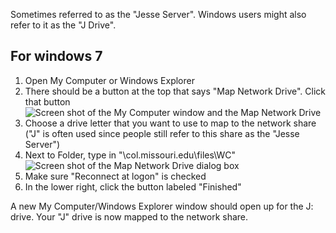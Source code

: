 Sometimes referred to as the "Jesse Server".  Windows users might also refer to it as the "J Drive".

## For windows 7 ##
1. Open My Computer or Windows Explorer
2. There should be a button at the top that says "Map Network Drive". Click that button ![Screen shot of the My Computer window and the Map Network Drive](http://uamedia.missouri.edu/documentation-images/mapping1.png)
3. Choose a drive letter that you want to use to map to the network share ("J" is often used since people still refer to this share as the "Jesse Server")
4. Next to Folder, type in "\\col.missouri.edu\files\WC"
![Screen shot of the Map Network Drive dialog box](http://uamedia.missouri.edu/documentation-images/mapping2.png)
5. Make sure "Reconnect at logon" is checked
6. In the lower right, click the button labeled "Finished"

A new My Computer/Windows Explorer window should open up for the J: drive.  Your "J" drive is now mapped to the network share.
